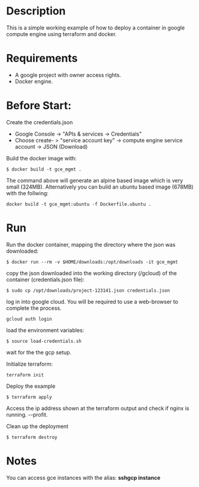 
# Description
This is a simple working example of how to deploy a container in google compute engine
using terraform and docker.

# Requirements 
* A google project with owner access rights.
* Docker engine.


# Before Start:
Create the credentials.json
 * Google Console -> "APIs & services -> Credentials"
 * Choose create- > "service account key" -> compute engine service account -> JSON (Download)

Build the docker image with: 
````
$ docker build -t gce_mgmt .
````
The command above will generate an alpine based image which is very small (324MB).
Alternatively you can build an ubuntu based image (678MB) with the follwing:
````
docker build -t gce_mgmt:ubuntu -f Dockerfile.ubuntu .
````
# Run 
Run the docker container, mapping the directory where the json was downloaded:

```
$ docker run --rm -v $HOME/downloads:/opt/downloads -it gce_mgmt
````

copy the json downloaded into the working directory (/gcloud) of the container (credentials.json file):
```
$ sudo cp /opt/downloads/project-123141.json credentials.json
```

log in into google cloud. You will be required to use a web-browser to complete the process.
````
gcloud auth login
````

load the environment variables:
````
$ source load-credentials.sh
````

wait for the the gcp setup.

Initialize terraform:
````
terraform init
````

Deploy the example

````
$ terraform apply
````

Access the ip address shown at the terraform output and check if nginx is running. --profit.

Clean up the deployment
````
$ terraform destroy
````


# Notes
You can access gce instances with the alias: **sshgcp instance**




 



